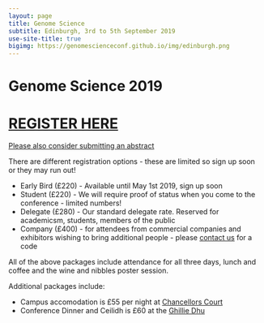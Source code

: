 ```yaml
---
layout: page
title: Genome Science
subtitle: Edinburgh, 3rd to 5th September 2019
use-site-title: true
bigimg: https://genomescienceconf.github.io/img/edinburgh.png
---
```


# Genome Science 2019

# [REGISTER HERE](https://www.efdelegates.ed.ac.uk/genomescience2019)

[Please also consider submitting an abstract](http://genomescience.co.uk/abstracts/)

There are different registration options - these are limited so sign up soon or they may run out!

* Early Bird (£220) - Available until May 1st 2019, sign up soon
* Student (£220) - We will require proof of status when you come to the conference - limited numbers!
* Delegate (£280) - Our standard delegate rate. Reserved for academicsm, students, members of the public
* Company (£400) - for attendees from commercial companies and exhibitors wishing to bring additional people - please [contact us](mailto:genome2019@ed.ac.uk) for a code

All of the above packages include attendance for all three days, lunch and coffee and the wine and nibbles poster session.

Additional packages include:

* Campus accomodation is £55 per night at [Chancellors Court](https://www.edinburghfirst.co.uk/accommodation/pollock-halls/chancellors-court-and-john-burnett/)
* Conference Dinner and Ceilidh is £60 at the [Ghillie Dhu](http://genomescience.co.uk/venue/#dinner)
